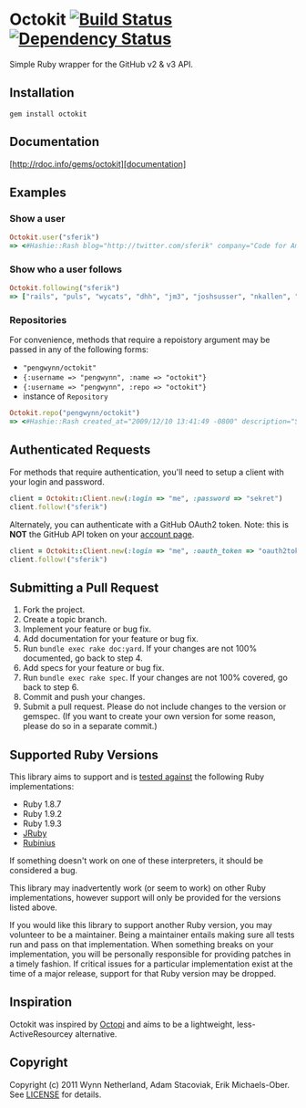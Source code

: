 # Octokit [![Build Status](https://secure.travis-ci.org/pengwynn/octokit.png?branch=master)][travis] [![Dependency Status](https://gemnasium.com/pengwynn/octokit.png?travis)][gemnasium]
Simple Ruby wrapper for the GitHub v2 & v3 API.

[travis]: http://travis-ci.org/pengwynn/octokit
[gemnasium]: https://gemnasium.com/pengwynn/octokit

## <a name="installation"></a>Installation
    gem install octokit

## <a name="documentation"></a>Documentation
[http://rdoc.info/gems/octokit][documentation]

[documentation]: http://rdoc.info/gems/octokit

## <a name="examples"></a>Examples
### Show a user
```ruby
Octokit.user("sferik")
=> <#Hashie::Rash blog="http://twitter.com/sferik" company="Code for America" created_at="2008/05/14 13:36:12 -0700" email="sferik@gmail.com" followers_count=177 following_count=83 gravatar_id="1f74b13f1e5c6c69cb5d7fbaabb1e2cb" id=10308 location="San Francisco" login="sferik" name="Erik Michaels-Ober" permission=nil public_gist_count=16 public_repo_count=30 type="User">
```

### Show who a user follows
```ruby
Octokit.following("sferik")
=> ["rails", "puls", "wycats", "dhh", "jm3", "joshsusser", "nkallen", "technoweenie", "blaine", "al3x", "defunkt", "schacon", "bmizerany", "rtomayko", "jpr5", "lholden", "140proof", "ephramzerb", "carlhuda", "carllerche", "jnunemaker", "josh", "hoverbird", "jamiew", "jeremyevans", "brynary", "mojodna", "mojombo", "joshbuddy", "igrigorik", "perplexes", "joearasin", "hassox", "nickmarden", "pengwynn", "mmcgrana", "reddavis", "reinh", "mzsanford", "aanand", "pjhyett", "kneath", "tekkub", "adamstac", "timtrueman", "aaronblohowiak", "josevalim", "kaapa", "hurrycane", "jackdempsey", "drogus", "cameronpriest", "danmelton", "marcel", "r", "atmos", "mbleigh", "isaacs", "maxogden", "codeforamerica", "chadk", "laserlemon", "gruber", "lsegal", "bblimke", "wayneeseguin", "brixen", "dkubb", "bhb", "bcardarella", "elliottcable", "fbjork", "mlightner", "dianakimball", "amerine", "danchoi", "develop", "dmfrancisco", "unruthless", "trotter", "hannestyden", "codahale", "ry"]
```

### Repositories
For convenience, methods that require a repoistory argument may be passed in any of the following forms:

* `"pengwynn/octokit"`
* `{:username => "pengwynn", :name => "octokit"}`
* `{:username => "pengwynn", :repo => "octokit"}`
* instance of `Repository`

```ruby
Octokit.repo("pengwynn/octokit")
=> <#Hashie::Rash created_at="2009/12/10 13:41:49 -0800" description="Simple Ruby wrapper for the GitHub v2 API and feeds" fork=false forks=25 has_downloads=true has_issues=true has_wiki=true homepage="http://wynnnetherland.com/projects/octokit" integrate_branch="master" language="Ruby" name="octokit" open_issues=8 owner="pengwynn" private=false pushed_at="2011/05/05 10:48:57 -0700" size=1804 url="https://github.com/pengwynn/octokit" watchers=92>
```

## <a name="authenticated_requests"></a>Authenticated Requests
For methods that require authentication, you'll need to setup a client with
your login and password.

```ruby
client = Octokit::Client.new(:login => "me", :password => "sekret")
client.follow!("sferik")
```

Alternately, you can authenticate with a GitHub OAuth2 token. Note: this is
**NOT** the GitHub API token on your [account page][account].

[account]: https://github.com/account
```ruby
client = Octokit::Client.new(:login => "me", :oauth_token => "oauth2token")
client.follow!("sferik")
```

## <a name="pulls"></a>Submitting a Pull Request
1. Fork the project.
2. Create a topic branch.
3. Implement your feature or bug fix.
4. Add documentation for your feature or bug fix.
5. Run `bundle exec rake doc:yard`. If your changes are not 100% documented, go
   back to step 4.
6. Add specs for your feature or bug fix.
7. Run `bundle exec rake spec`. If your changes are not 100% covered, go back
   to step 6.
8. Commit and push your changes.
9. Submit a pull request. Please do not include changes to the version or
   gemspec. (If you want to create your own version for some reason, please do
   so in a separate commit.)

## <a name="versions"></a>Supported Ruby Versions
This library aims to support and is [tested against][travis] the following Ruby
implementations:

* Ruby 1.8.7
* Ruby 1.9.2
* Ruby 1.9.3
* [JRuby][]
* [Rubinius][]

[jruby]: http://www.jruby.org/
[rubinius]: http://rubini.us/

If something doesn't work on one of these interpreters, it should be considered
a bug.

This library may inadvertently work (or seem to work) on other Ruby
implementations, however support will only be provided for the versions listed
above.

If you would like this library to support another Ruby version, you may
volunteer to be a maintainer. Being a maintainer entails making sure all tests
run and pass on that implementation. When something breaks on your
implementation, you will be personally responsible for providing patches in a
timely fashion. If critical issues for a particular implementation exist at the
time of a major release, support for that Ruby version may be dropped.

## <a name="inspiration"></a>Inspiration
Octokit was inspired by [Octopi][] and aims to be a lightweight,
less-ActiveResourcey alternative.

[octopi]: https://github.com/fcoury/octopi

## <a name="copyright"></a>Copyright
Copyright (c) 2011 Wynn Netherland, Adam Stacoviak, Erik Michaels-Ober. See
[LICENSE][] for details.

[license]: https://github.com/pengwynn/octokit/blob/master/LICENSE
